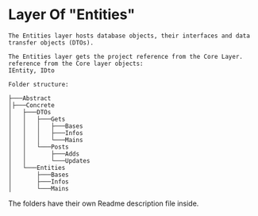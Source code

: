 # Layer Of "Entities"

    The Entities layer hosts database objects, their interfaces and data transfer objects (DTOs).

    The Entities layer gets the project reference from the Core Layer.
    reference from the Core layer objects: 
    IEntity, IDto


```
Folder structure: 

├───Abstract
│├───Concrete
│   ├───DTOs
│   │   ├───Gets
│   │   │   ├───Bases
│   │   │   ├───Infos
│   │   │   └───Mains
│   │   └───Posts
│   │       ├───Adds
│   │       └───Updates
│   └───Entities
│       ├───Bases
│       ├───Infos
│       └───Mains

```

The folders have their own Readme description file inside.

<!-- First write date: 03:45 22.08.2022 -->
<!-- Update date: Null -->
